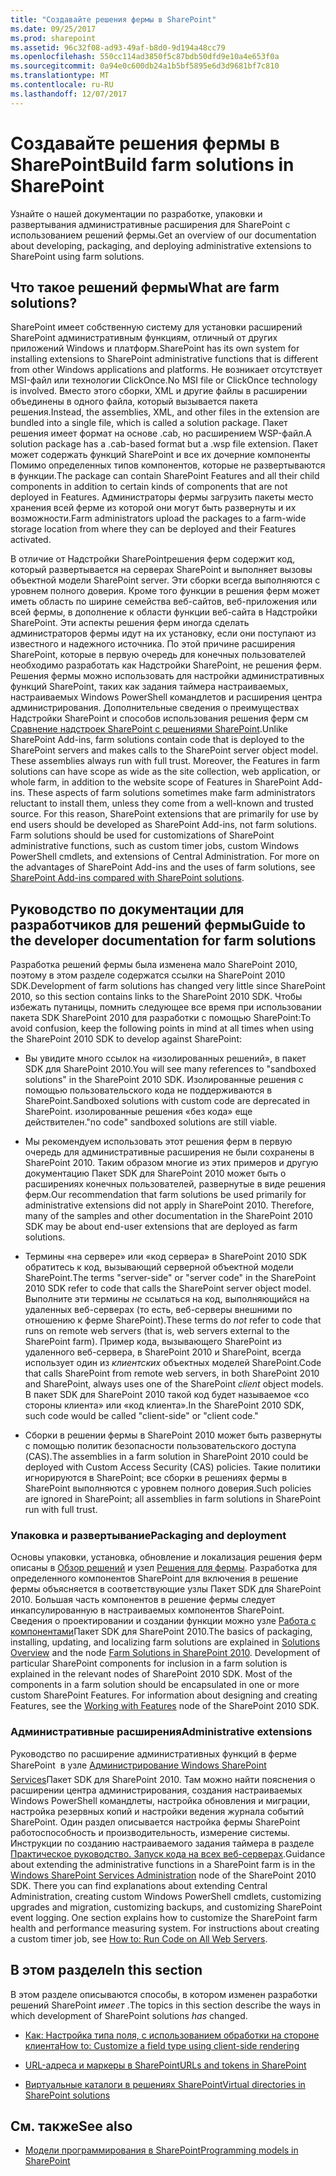 ```yaml
---
title: "Создавайте решения фермы в SharePoint"
ms.date: 09/25/2017
ms.prod: sharepoint
ms.assetid: 96c32f08-ad93-49af-b8d0-9d194a48cc79
ms.openlocfilehash: 550cc114ad3850f5c87bdb50dfd9e10a4e653f0a
ms.sourcegitcommit: 0a94e0c600db24a1b5bf5895e6d3d9681bf7c810
ms.translationtype: MT
ms.contentlocale: ru-RU
ms.lasthandoff: 12/07/2017
---
```

# <a name="build-farm-solutions-in-sharepoint"></a><span data-ttu-id="b3095-102">Создавайте решения фермы в SharePoint</span><span class="sxs-lookup"><span data-stu-id="b3095-102">Build farm solutions in SharePoint</span></span>
<span data-ttu-id="b3095-103">Узнайте о нашей документации по разработке, упаковки и развертывания административные расширения для SharePoint с использованием решений фермы.</span><span class="sxs-lookup"><span data-stu-id="b3095-103">Get an overview of our documentation about developing, packaging, and deploying administrative extensions to SharePoint using farm solutions.</span></span>
## <a name="what-are-farm-solutions"></a><span data-ttu-id="b3095-104">Что такое решений фермы</span><span class="sxs-lookup"><span data-stu-id="b3095-104">What are farm solutions?</span></span>
<span data-ttu-id="b3095-105"><a name="WhatAreFarmSolutions"> </a></span><span class="sxs-lookup"><span data-stu-id="b3095-105"></span></span>

<span data-ttu-id="b3095-106">SharePoint имеет собственную систему для установки расширений SharePoint административным функциям, отличный от других приложений Windows и платформ.</span><span class="sxs-lookup"><span data-stu-id="b3095-106">SharePoint has its own system for installing extensions to SharePoint administrative functions that is different from other Windows applications and platforms.</span></span> <span data-ttu-id="b3095-107">Не возникает отсутствует MSI-файл или технологии ClickOnce.</span><span class="sxs-lookup"><span data-stu-id="b3095-107">No MSI file or ClickOnce technology is involved.</span></span> <span data-ttu-id="b3095-108">Вместо этого сборки, XML и другие файлы в расширении объединены в одного файла, который вызывается пакета решения.</span><span class="sxs-lookup"><span data-stu-id="b3095-108">Instead, the assemblies, XML, and other files in the extension are bundled into a single file, which is called a solution package.</span></span> <span data-ttu-id="b3095-109">Пакет решения имеет формат на основе .cab, но расширением WSP-файл.</span><span class="sxs-lookup"><span data-stu-id="b3095-109">A solution package has a .cab-based format but a .wsp file extension.</span></span> <span data-ttu-id="b3095-110">Пакет может содержать функций SharePoint и все их дочерние компоненты Помимо определенных типов компонентов, которые не развертываются в функции.</span><span class="sxs-lookup"><span data-stu-id="b3095-110">The package can contain SharePoint Features and all their child components in addition to certain kinds of components that are not deployed in Features.</span></span> <span data-ttu-id="b3095-111">Администраторы фермы загрузить пакеты место хранения всей ферме из которой они могут быть развернуты и их возможности.</span><span class="sxs-lookup"><span data-stu-id="b3095-111">Farm administrators upload the packages to a farm-wide storage location from where they can be deployed and their Features activated.</span></span>
  
    
    
<span data-ttu-id="b3095-p102">В отличие от Надстройки SharePointрешения ферм содержит код, который развертывается на серверах SharePoint и выполняет вызовы объектной модели SharePoint server. Эти сборки всегда выполняются с уровнем полного доверия. Кроме того функции в решения ферм может иметь область по ширине семейства веб-сайтов, веб-приложения или всей фермы, в дополнение к области функции веб-сайта в Надстройки SharePoint. Эти аспекты решения ферм иногда сделать администраторов фермы идут на их установку, если они поступают из известного и надежного источника. По этой причине расширения SharePoint, которые в первую очередь для конечных пользователей необходимо разработать как Надстройки SharePoint, не решения ферм. Решения фермы можно использовать для настройки административных функций SharePoint, таких как задания таймера настраиваемых, настраиваемых Windows PowerShell командлетов и расширения центра администрирования. Дополнительные сведения о преимуществах Надстройки SharePoint и способов использования решения ферм см  [Сравнение надстроек SharePoint с решениями SharePoint](sharepoint-add-ins-compared-with-sharepoint-solutions.md).</span><span class="sxs-lookup"><span data-stu-id="b3095-p102">Unlike SharePoint Add-ins, farm solutions contain code that is deployed to the SharePoint servers and makes calls to the SharePoint server object model. These assemblies always run with full trust. Moreover, the Features in farm solutions can have scope as wide as the site collection, web application, or whole farm, in addition to the website scope of Features in SharePoint Add-ins. These aspects of farm solutions sometimes make farm administrators reluctant to install them, unless they come from a well-known and trusted source. For this reason, SharePoint extensions that are primarily for use by end users should be developed as SharePoint Add-ins, not farm solutions. Farm solutions should be used for customizations of SharePoint administrative functions, such as custom timer jobs, custom Windows PowerShell cmdlets, and extensions of Central Administration. For more on the advantages of SharePoint Add-ins and the uses of farm solutions, see  [SharePoint Add-ins compared with SharePoint solutions](sharepoint-add-ins-compared-with-sharepoint-solutions.md).</span></span>
  
    
    

## <a name="guide-to-the-developer-documentation-for-farm-solutions"></a><span data-ttu-id="b3095-118">Руководство по документации для разработчиков для решений фермы</span><span class="sxs-lookup"><span data-stu-id="b3095-118">Guide to the developer documentation for farm solutions</span></span>
<span data-ttu-id="b3095-119"><a name="Guide"> </a></span><span class="sxs-lookup"><span data-stu-id="b3095-119"></span></span>

<span data-ttu-id="b3095-120">Разработка решений фермы была изменена мало SharePoint 2010, поэтому в этом разделе содержатся ссылки на SharePoint 2010 SDK.</span><span class="sxs-lookup"><span data-stu-id="b3095-120">Development of farm solutions has changed very little since SharePoint 2010, so this section contains links to the SharePoint 2010 SDK.</span></span> <span data-ttu-id="b3095-121">Чтобы избежать путаницы, помнить следующее все время при использовании пакета SDK SharePoint 2010 для разработки с помощью SharePoint:</span><span class="sxs-lookup"><span data-stu-id="b3095-121">To avoid confusion, keep the following points in mind at all times when using the SharePoint 2010 SDK to develop against SharePoint:</span></span>
  
    
    

- <span data-ttu-id="b3095-122">Вы увидите много ссылок на «изолированных решений», в пакет SDK для SharePoint 2010.</span><span class="sxs-lookup"><span data-stu-id="b3095-122">You will see many references to "sandboxed solutions" in the SharePoint 2010 SDK.</span></span> <span data-ttu-id="b3095-123">Изолированные решения с помощью пользовательского кода не поддерживаются в SharePoint.</span><span class="sxs-lookup"><span data-stu-id="b3095-123">Sandboxed solutions with custom code are deprecated in SharePoint.</span></span> <span data-ttu-id="b3095-124">изолированные решения «без кода» еще действителен.</span><span class="sxs-lookup"><span data-stu-id="b3095-124">"no code" sandboxed solutions are still viable.</span></span>
    
  
- <span data-ttu-id="b3095-p105">Мы рекомендуем использовать этот решения ферм в первую очередь для административные расширения не были сохранены в SharePoint 2010. Таким образом многие из этих примеров и другую документацию Пакет SDK для SharePoint 2010 может быть о расширениях конечных пользователей, развернутые в виде решения ферм.</span><span class="sxs-lookup"><span data-stu-id="b3095-p105">Our recommendation that farm solutions be used primarily for administrative extensions did not apply in SharePoint 2010. Therefore, many of the samples and other documentation in the SharePoint 2010 SDK may be about end-user extensions that are deployed as farm solutions.</span></span>
    
  
- <span data-ttu-id="b3095-127">Термины «на сервере» или «код сервера» в SharePoint 2010 SDK обратитесь к код, вызывающий серверной объектной модели SharePoint.</span><span class="sxs-lookup"><span data-stu-id="b3095-127">The terms "server-side" or "server code" in the SharePoint 2010 SDK refer to code that calls the SharePoint server object model.</span></span> <span data-ttu-id="b3095-128">Выполните эти термины *не* ссылаться на код, выполняющийся на удаленных веб-серверах (то есть, веб-серверы внешними по отношению к ферме SharePoint).</span><span class="sxs-lookup"><span data-stu-id="b3095-128">These terms do  *not*  refer to code that runs on remote web servers (that is, web servers external to the SharePoint farm).</span></span> <span data-ttu-id="b3095-129">Пример кода, вызывающего SharePoint из удаленного веб-сервера, в SharePoint 2010 и SharePoint, всегда использует один из *клиентских* объектных моделей SharePoint.</span><span class="sxs-lookup"><span data-stu-id="b3095-129">Code that calls SharePoint from remote web servers, in both SharePoint 2010 and SharePoint, always uses one of the SharePoint *client*  object models.</span></span> <span data-ttu-id="b3095-130">В пакет SDK для SharePoint 2010 такой код будет называемое «со стороны клиента» или «код клиента».</span><span class="sxs-lookup"><span data-stu-id="b3095-130">In the SharePoint 2010 SDK, such code would be called "client-side" or "client code."</span></span>
    
  
- <span data-ttu-id="b3095-131">Сборки в решении фермы в SharePoint 2010 может быть развернуты с помощью политик безопасности пользовательского доступа (CAS).</span><span class="sxs-lookup"><span data-stu-id="b3095-131">The assemblies in a farm solution in SharePoint 2010 could be deployed with Custom Access Security (CAS) policies.</span></span> <span data-ttu-id="b3095-132">Такие политики игнорируются в SharePoint; все сборки в решениях фермы в SharePoint выполняются с уровнем полного доверия.</span><span class="sxs-lookup"><span data-stu-id="b3095-132">Such policies are ignored in SharePoint; all assemblies in farm solutions in SharePoint run with full trust.</span></span>
    
  

### <a name="packaging-and-deployment"></a><span data-ttu-id="b3095-133">Упаковка и развертывание</span><span class="sxs-lookup"><span data-stu-id="b3095-133">Packaging and deployment</span></span>

<span data-ttu-id="b3095-p108">Основы упаковки, установка, обновление и локализация решения ферм описаны в  [Обзор решений](http://msdn.microsoft.com/library/1983cab9-4b29-494a-a62a-0f8e83908744%28Office.15%29.aspx) и узел [Решения для фермы](http://msdn.microsoft.com/library/845f7524-b9ff-412b-aa29-3afacda91100%28Office.15%29.aspx). Разработка для определенного компонентов SharePoint для включения в решение фермы объясняется в соответствующие узлы Пакет SDK для SharePoint 2010. Большая часть компонентов в решение фермы следует инкапсулированную в настраиваемых компонентов SharePoint. Сведения о проектировании и создании функции можно узле  [Работа с компонентами](http://msdn.microsoft.com/library/ce5f5ce5-1429-439e-9261-2c4ba9788cc1%28Office.15%29.aspx)Пакет SDK для SharePoint 2010.</span><span class="sxs-lookup"><span data-stu-id="b3095-p108">The basics of packaging, installing, updating, and localizing farm solutions are explained in  [Solutions Overview](http://msdn.microsoft.com/library/1983cab9-4b29-494a-a62a-0f8e83908744%28Office.15%29.aspx) and the node [Farm Solutions in SharePoint 2010](http://msdn.microsoft.com/library/845f7524-b9ff-412b-aa29-3afacda91100%28Office.15%29.aspx). Development of particular SharePoint components for inclusion in a farm solution is explained in the relevant nodes of SharePoint 2010 SDK. Most of the components in a farm solution should be encapsulated in one or more custom SharePoint Features. For information about designing and creating Features, see the  [Working with Features](http://msdn.microsoft.com/library/ce5f5ce5-1429-439e-9261-2c4ba9788cc1%28Office.15%29.aspx) node of the SharePoint 2010 SDK.</span></span>
  
    
    

### <a name="administrative-extensions"></a><span data-ttu-id="b3095-138">Административные расширения</span><span class="sxs-lookup"><span data-stu-id="b3095-138">Administrative extensions</span></span>

<span data-ttu-id="b3095-p109">Руководство по расширение административных функций в ферме SharePoint  в узле  [Администрирование Windows SharePoint Services](http://msdn.microsoft.com/library/cdcc1b8a-4144-446f-b471-03d4a754a8ab%28Office.15%29.aspx)Пакет SDK для SharePoint 2010. Там можно найти пояснения о расширении центра администрирования, создания настраиваемых Windows PowerShell командлеты, настройка обновления и миграции, настройка резервных копий и настройки ведения журнала событий SharePoint. Один раздел описывается настройка фермы SharePoint работоспособность и производительность, измерение системы. Инструкции по созданию настраиваемого задания таймера в разделе  [Практическое руководство. Запуск кода на всех веб-серверах](http://msdn.microsoft.com/library/1bbb11b4-a342-4bed-9e7a-b8b13edd0ccc%28Office.15%29.aspx).</span><span class="sxs-lookup"><span data-stu-id="b3095-p109">Guidance about extending the administrative functions in a SharePoint farm is in the  [Windows SharePoint Services Administration](http://msdn.microsoft.com/library/cdcc1b8a-4144-446f-b471-03d4a754a8ab%28Office.15%29.aspx) node of the SharePoint 2010 SDK. There you can find explanations about extending Central Administration, creating custom Windows PowerShell cmdlets, customizing upgrades and migration, customizing backups, and customizing SharePoint event logging. One section explains how to customize the SharePoint farm health and performance measuring system. For instructions about creating a custom timer job, see [How to: Run Code on All Web Servers](http://msdn.microsoft.com/library/1bbb11b4-a342-4bed-9e7a-b8b13edd0ccc%28Office.15%29.aspx).</span></span>
  
    
    

## <a name="in-this-section"></a><span data-ttu-id="b3095-143">В этом разделе</span><span class="sxs-lookup"><span data-stu-id="b3095-143">In this section</span></span>
<span data-ttu-id="b3095-144"><a name="Guide"> </a></span><span class="sxs-lookup"><span data-stu-id="b3095-144"></span></span>

<span data-ttu-id="b3095-145">В этом разделе описываются способы, в котором изменен разработки решений SharePoint  *имеет*  .</span><span class="sxs-lookup"><span data-stu-id="b3095-145">The topics in this section describe the ways in which development of SharePoint solutions  *has*  changed.</span></span>
  
    
    

-  [<span data-ttu-id="b3095-146">Как: Настройка типа поля, с использованием обработки на стороне клиента</span><span class="sxs-lookup"><span data-stu-id="b3095-146">How to: Customize a field type using client-side rendering</span></span>](how-to-customize-a-field-type-using-client-side-rendering.md)
    
  
-  [<span data-ttu-id="b3095-147">URL-адреса и маркеры в SharePoint</span><span class="sxs-lookup"><span data-stu-id="b3095-147">URLs and tokens in SharePoint</span></span>](urls-and-tokens-in-sharepoint.md)
    
  
-  [<span data-ttu-id="b3095-148">Виртуальные каталоги в решениях SharePoint</span><span class="sxs-lookup"><span data-stu-id="b3095-148">Virtual directories in SharePoint solutions</span></span>](virtual-directories-in-sharepoint-solutions.md)
    
  

## <a name="see-also"></a><span data-ttu-id="b3095-149">См. также</span><span class="sxs-lookup"><span data-stu-id="b3095-149">See also</span></span>
<span data-ttu-id="b3095-150"><a name="SP15buildfarm_addlresources"> </a></span><span class="sxs-lookup"><span data-stu-id="b3095-150"></span></span>


-  [<span data-ttu-id="b3095-151">Модели программирования в SharePoint</span><span class="sxs-lookup"><span data-stu-id="b3095-151">Programming models in SharePoint</span></span>](programming-models-in-sharepoint.md)
    
  

